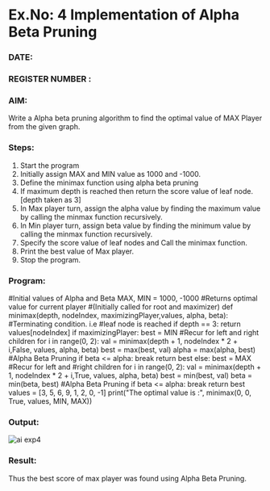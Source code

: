 # Ex.No: 4   Implementation of Alpha Beta Pruning 
### DATE:                                                                            
### REGISTER NUMBER : 
### AIM: 
Write a Alpha beta pruning algorithm to find the optimal value of MAX Player from the given graph.
### Steps:
1. Start the program
2. Initially  assign MAX and MIN value as 1000 and -1000.
3.  Define the minimax function  using alpha beta pruning
4.  If maximum depth is reached then return the score value of leaf node. [depth taken as 3]
5.  In Max player turn, assign the alpha value by finding the maximum value by calling the minmax function recursively.
6.  In Min player turn, assign beta value by finding the minimum value by calling the minmax function recursively.
7.  Specify the score value of leaf nodes and Call the minimax function.
8.  Print the best value of Max player.
9.  Stop the program. 

### Program:

#Initial values of Alpha and Beta
MAX, MIN = 1000, -1000
#Returns optimal value for current player
#(Initially called for root and maximizer)
def minimax(depth, nodeIndex, maximizingPlayer,values, alpha, beta):
#Terminating condition. i.e
#leaf node is reached
    if depth == 3:
        return values[nodeIndex]
    if maximizingPlayer:
        best = MIN
#Recur for left and right children
        for i in range(0, 2):
            val = minimax(depth + 1, nodeIndex * 2 + i,False, values, alpha, beta)
            best = max(best, val)
            alpha = max(alpha, best)
#Alpha Beta Pruning
            if beta <= alpha:
                break
        return best
    else:
        best = MAX
#Recur for left and
#right children
        for i in range(0, 2):
            val = minimax(depth + 1, nodeIndex * 2 + i,True, values, alpha, beta)
            best = min(best, val)
            beta = min(beta, best)
#Alpha Beta Pruning
            if beta <= alpha:
                break
        return best
values = [3, 5, 6, 9, 1, 2, 0, -1]
print("The optimal value is :", minimax(0, 0, True, values, MIN, MAX))










### Output:

![ai exp4](https://github.com/user-attachments/assets/5fb2c31f-02a8-4d18-b1e3-4da62d3c79cd)


### Result:
Thus the best score of max player was found using Alpha Beta Pruning.
